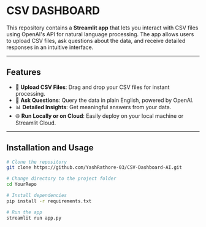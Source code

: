 # CSV DASHBOARD

This repository contains a **Streamlit app** that lets you interact with CSV files using OpenAI's API for natural language processing. The app allows users to upload CSV files, ask questions about the data, and receive detailed responses in an intuitive interface.

---

## Features

- 📂 **Upload CSV Files**: Drag and drop your CSV files for instant processing.
- 💬 **Ask Questions**: Query the data in plain English, powered by OpenAI.
- 📊 **Detailed Insights**: Get meaningful answers from your data.
- 🌐 **Run Locally or on Cloud**: Easily deploy on your local machine or Streamlit Cloud.

---

## Installation and Usage

```bash
# Clone the repository
git clone https://github.com/YashRathore-03/CSV-Dashboard-AI.git

# Change directory to the project folder
cd YourRepo

# Install dependencies
pip install -r requirements.txt

# Run the app
streamlit run app.py

